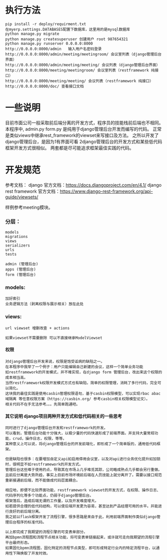 # 执行方法

    pip install -r deploy/requirment.txt
    在myerp.settings.DATABASES配置下数据库，这里用的是mysql数据库
    python manage.py migrate
    python manage.py createsuperuser 创建用户 root 987654321
    python manage.py runserver 0.0.0.0:8000
    http://0.0.0.0:8000/admin   输入用户名密码登录
    http://0.0.0.0:8000/admin/meeting/meetingroom/ 会议室列表（django管理后台界面）
    http://0.0.0.0:8000/admin/meeting/meeting/ 会议列表（django管理后台界面）
    http://0.0.0.0:8000/meeting/meetingroom/ 会议室列表（restframework 纯接口）
    http://0.0.0.0:8000/meeting/meeting/ 会议列表（restframework 纯接口）
    http://0.0.0.0:8000/doc/ 查看接口文档

# 一些说明

目前市面公司一般采取前后端分离的开发方式，程序员的技能栈前后端也不相同。
本程序中, admin.py form.py 是纯用于django管理后台开发而编写的代码。
正常是类似views中继承rest_framework的viewset来写接口及方法。
之所以开发了django管理后台，是因为1有界面可看 2django管理后台的开发方式和某些低代码框架开发方式很相似。
两套都是尽可能追求框架最佳实践的代码。

# 开发规范
    
参考文档：
django 官方文档：https://docs.djangoproject.com/en/4.1/
django rest framework 官方文档：https://www.django-rest-framework.org/api-guide/viewsets/

样例参考meeting模块。

### 分层：
    
    models
    migrations
    views
    serializers
    urls
    tests
    
    admin (管理后台)
    apps (管理后台)
    form (管理后台)

### models:
    
    加好索引
    业务逻辑方法（剥离权限与展示相关）放在此处

### views:
    
    url viewset 增删改查 + actions
    
    如果viewset不需要删除 可以不直接继承ModelViewset
    
    


#### 权限
    
    对django管理后台开发来说，权限是饱受诟病的缺陷之一。
    在本程序中我举了一个例子：用户只能编辑自己新建的会议，这样一个简单业务功能
    如restframework的开发模式，并不难实现，在django form 管理后台，改出来这个权限的成本相当高。
    当然restframework权限开发模式方式也有缺陷，简单的权限管理，消耗了多行代码，完全可以简化。
    这块我的最佳实践是使用casbin管理权限语句，基于casbin权限模型，可以实现rbac abac 域隔离 等任意权限方案（https://casbin.org/ 参考casbin相关权限模型论文）。
    相关代码不在手无法参考。。。先简单跑通吧。


#### 其它说明 django项目两种开发方式和低代码相关的一些思考 
    
    同时进行了django管理后台开发和restframework的开发。
    可以看到，管理后台功能十分强大，以极少量的代码快速形成了前端界面。并支持大量常规功能，crud，操作日志，权限，等等。
    某种意义上可以说，将django管理后台的开发前端化，即形成了一个简单版的，通用低代码框架。

    但是缺陷也很多：在要增加自定义api如启用停用会议室，以及对api进行业务优化提升如加锁时，很明显不如restframework的开发方式。
    管理后台这些难于使用的点，导致其在市场上几乎难觅其踪，公司略成熟点几乎都会另行重做。
    且前后分离是大势所趋，事实上目前市场环境前后端在人员技能上就分离开了。需要以接口规范重新接通前后端，而不能做成代码层面耦合。

    相应地，即便不比较界面功能，restframework viewset的开发方式，在权限、操作日志、代码序列化等多个功能点，仍弱于django管理后台。
    框架落后，造成后端无谓的工作量，以及开发难度增大。
    如若提供合理的低代码结构，可以使后端开发更为容易，甚至达到产品经理可用的水平。并能进行良好的前后端分离。
    我之前以flask框架开发了流程引擎，很多思路是来自于此，利用前端界面制作类似django管理后台程序的标准代码。

    以上即完成了我期望的流程引擎的可变表单部分。
    再加bpmn流程图和流程节点相关功能，将可变表单链接起来，或许就可走向我期望的流程引擎平台最终形态。
    如果固化bpmn流程图，固化特定的流程节点类型，即可形成特定行业内的特定流程平台，以通用性下降换取了开发时效。
    